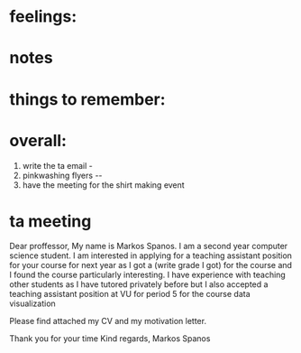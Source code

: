 # feelings:

# notes

# things to remember: 

# overall:

1. write the ta email -
2. pinkwashing flyers -- 
3. have the meeting for the shirt making event

# ta meeting
Dear proffessor, 
My name is Markos Spanos. I am a second year computer science student. I am interested in applying for a teaching assistant position for your course for next year as I got a (write grade I got) for the course and I found the course particularly interesting. I have experience with teaching other students as I have tutored privately before but I also accepted a teaching assistant position at VU for period 5 for the course data visualization 

Please find attached my CV and my motivation letter. 

Thank you for your time
Kind regards, 
Markos Spanos 